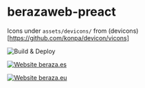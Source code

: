 # berazaweb-preact


Icons under `assets/devicons/` from (devicons)[https://github.com/konpa/devicon/vicons]

![Build & Deploy](https://github.com/aberaza/beraza-web/workflows/Build%20&%20Deploy/badge.svg?branch=master)

[![Website beraza.es](https://img.shields.io/website-up-down-green-red/https/www.beraza.es.svg)](https://www.beraza.es)

[![Website beraza.eu](https://img.shields.io/website-up-down-green-red/https/www.beraza.eu.svg)](https://www.beraza.eu)
